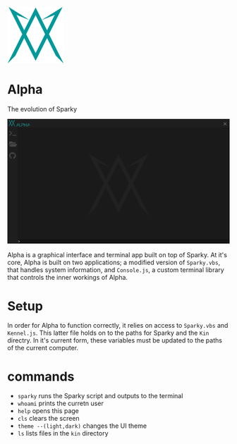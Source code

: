 ![Logo](https://github.com/MatthewZenn/Alpha/raw/main/Static/Logo.png)
# **Alpha**
The evolution of Sparky

![Screenshot](https://github.com/MatthewZenn/Alpha/raw/main/Static/Screenshot.png)

Alpha is a graphical interface and terminal app built on top of Sparky. At it's core, Alpha is built on two applications; a modified version of ```Sparky.vbs```, that handles system information, and ```Console.js```, a custom terminal library that controls the inner workings of Alpha.

# Setup

In order for Alpha to function correctly, it relies on access to ```Sparky.vbs``` and ```Kennel.js```. This latter file holds on to the paths for Sparky and the ```Kin``` directry. In it's current form, these variables must be updated to the paths of the current computer.
# commands

- ```sparky``` runs the Sparky script and outputs to the terminal
- ```whoami``` prints the curretn user
- ```help``` opens this page
- ```cls``` clears the screen
- ```theme --(light,dark)``` changes the UI theme
- ```ls``` lists files in the ```kin``` directory
